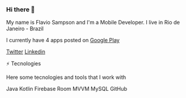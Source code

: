 ### Hi there 👋

My name is Flavio Sampson and I'm a Mobile Developer. I live in Rio de Janeiro - Brazil

I currently have 4 apps posted on [Google Play](https://play.google.com/store/apps/developer?id=Flavio+Sampson)

[Twitter](https://twitter.com/flaviosampson) [Linkedin](https://www.linkedin.com/in/flavio-sampson-a83339185/)

⚡ Tecnologies 

Here some tecnologies and tools that I work with

Java Kotlin Firebase Room MVVM MySQL GitHub

